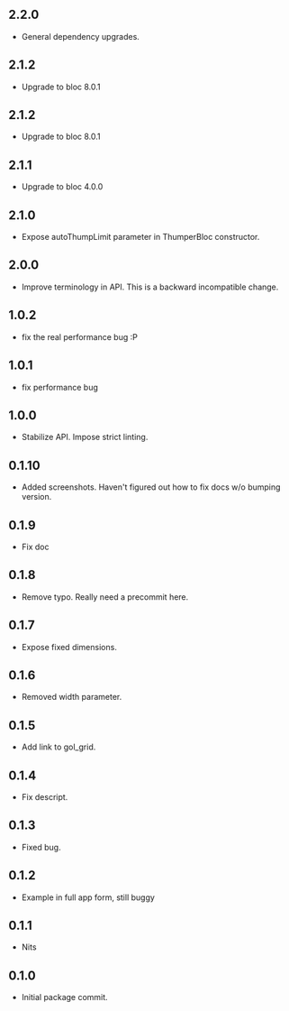 ## 2.2.0
 - General dependency upgrades.

## 2.1.2
 - Upgrade to bloc 8.0.1

## 2.1.2
 - Upgrade to bloc 8.0.1

## 2.1.1
 - Upgrade to bloc 4.0.0

## 2.1.0
 - Expose autoThumpLimit parameter in ThumperBloc constructor.

## 2.0.0
 - Improve terminology in API.  This is a backward incompatible change.

## 1.0.2
 - fix the real performance bug :P

## 1.0.1
 - fix performance bug

## 1.0.0
 - Stabilize API.  Impose strict linting.

## 0.1.10
 - Added screenshots.  Haven't figured out how to fix docs w/o bumping version.

## 0.1.9
 - Fix doc

## 0.1.8
 - Remove typo.  Really need a precommit here.

## 0.1.7
 - Expose fixed dimensions.

## 0.1.6
 - Removed width parameter.

## 0.1.5
 - Add link to gol_grid.

## 0.1.4
 - Fix descript.

## 0.1.3
 - Fixed bug.

## 0.1.2
 - Example in full app form, still buggy

## 0.1.1
 - Nits

## 0.1.0
 - Initial package commit.
